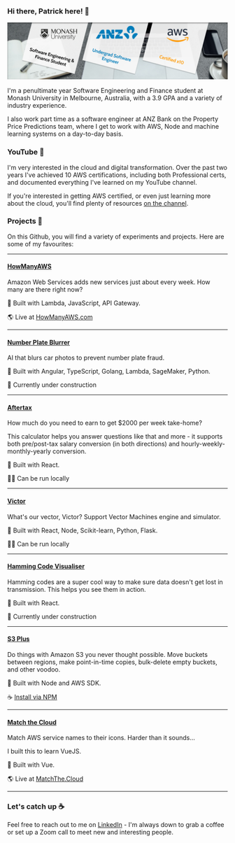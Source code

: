 ### Hi there, Patrick here! 🏀

![A bit about me](github-cover-photo.jpg)

I'm a penultimate year Software Engineering and Finance student at Monash University in Melbourne, Australia, with a 3.9 GPA and a variety of industry experience.

I also work part time as a software engineer at ANZ Bank on the Property Price Predictions team, where I get to work with AWS, Node and machine learning systems on a day-to-day basis.

### YouTube 🎥  

I'm very interested in the cloud and digital transformation. Over the past two years I've achieved 10 AWS certifications, including both Professional certs, and documented everything I've learned on my YouTube channel.

If you're interested in getting AWS certified, or even just learning more about the cloud, you'll find plenty of resources [on the channel](https://youtube.com/c/PatrickBrett1111).

### Projects 🎨 

On this Github, you will find a variety of experiments and projects. Here are some of my favourites:

---

#### [HowManyAWS](https://github.com/patrickbrett/HowManyAWS)

Amazon Web Services adds new services just about every week. How many are there right now?

🔨 Built with Lambda, JavaScript, API Gateway.

🌎 Live at [HowManyAWS.com](https://howmanyaws.com)

---

#### [Number Plate Blurrer](https://github.com/patrickbrett/number-plate-blurrer)

AI that blurs car photos to prevent number plate fraud.

🔨 Built with Angular, TypeScript, Golang, Lambda, SageMaker, Python.

🚧 Currently under construction

---

#### [Aftertax](https://github.com/patrickbrett/aftertax)

How much do you need to earn to get $2000 per week take-home?

This calculator helps you answer questions like that and more - it supports both pre/post-tax salary conversion (in both directions) and hourly-weekly-monthly-yearly conversion.

🔨 Built with React.

🧑‍💻 Can be run locally

---

#### [Victor](https://github.com/patrickbrett/victor)

What's our vector, Victor? Support Vector Machines engine and simulator.

🔨 Built with React, Node, Scikit-learn, Python, Flask.

🧑‍💻 Can be run locally

---

#### [Hamming Code Visualiser](https://github.com/patrickbrett/hamming-code-visualiser)

Hamming codes are a super cool way to make sure data doesn't get lost in transmission. This helps you see them in action.

🔨 Built with React.

🚧 Currently under construction

---

#### [S3 Plus](https://github.com/patrickbrett/s3-plus)

Do things with Amazon S3 you never thought possible. Move buckets between regions, make point-in-time copies, bulk-delete empty buckets, and other voodoo.

🔨 Built with Node and AWS SDK.

☕️ [Install via NPM](https://www.npmjs.com/package/s3-plus)

---

#### [Match the Cloud](https://github.com/patrickbrett/matchthecloud)

Match AWS service names to their icons. Harder than it sounds...

I built this to learn VueJS.

🔨 Built with Vue.

🌎 Live at [MatchThe.Cloud](https://matchthe.cloud)

---

### Let's catch up ☕️ 

Feel free to reach out to me on [LinkedIn](https://linkedin.com/in/patrickbrett1) - I'm always down to grab a coffee or set up a Zoom call to meet new and interesting people.
